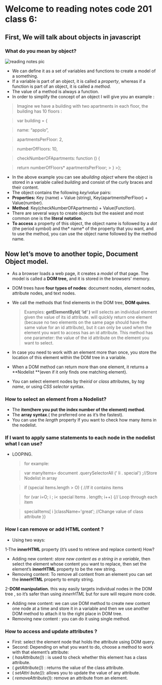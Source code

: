# Welcome to reading notes code 201 class 6:
## First, We will talk about objects in javascript
### What do you mean by object?
![reading notes pic](https://images.unsplash.com/photo-1517842645767-c639042777db?ixid=MXwxMjA3fDB8MHxzZWFyY2h8MXx8bm90ZXN8ZW58MHx8MHw%3D&ixlib=rb-1.2.1&w=1000&q=80)
- We can define it as a set of variables and functions to create a model of a something.
- If a variable is part of an object, it is called a *property*, whereas if a function is part of an object, it is called a *method.*
- The value of a method is always a function.
- In order to simplify the concept of an object I will give you an example :
> Imagine we have a building with two apartments in each floor, the building has 10 floors :

 >  var building = {

 >  name: “appolo”,

 >  apartmentsPerFloor: 2,

 >  numberOfFloors: 10,

 > checkNumberOFApartments: function () {

 >  return numberOfFloors* apartmentsPerFloor;
     > }
     >};
- In the above example you can see a*building object* where the object is stored in a variable called *building* and consist of the curly braces and their content. 
- The object contains the following *key/value* pairs:
 - **Properties:** Key (name) + Value (string), Key(apartmentsPerFloor) + Value(number). 
 - **Method**: Key(checkNumberOFApartments) + Value(Function).
- There are several ways to create objects but the easiest and most common one is the **literal notation**.
- **To access** a property of this object, the object name is followed by a *dot* (the period symbol) and the* name* of the property that you want, and to use the method, you can use the object name followed by the method name.

## Now let’s move to another topic, Document Object model.

- As a browser loads a web page, it creates a *model* of that page. The model is called a **DOM tree,** and it is stored in the browsers' memory.
- DOM trees have **four types of nodes**: document nodes, element nodes, attribute nodes, and text nodes.
- We call the methods that find elements in the DOM tree, **DOM quires**.
     >Examples: 
     > **getElementByld( ‘id’ )** will selects an individual element given the value of its id attribute.
     > will quickly return one element (because no two elements on the same page should have the same value for an id attribute), but it can only be used when the element you want to access has an id attribute.
     > This method has one parameter: the value of the id attribute on the element you want to select.

- In case you need to work with an element more than once, you store the location of this element within the DOM tree in a variable.

- When a DOM method can return more than one element, it returns a **Nodelist **(even if it only finds one matching element).

- You can select element nodes by their*id* or *class* attributes, by *tag name*, or using *CSS selector* syntax.

### How to select an element from a Nodelist?
   - The **item(here you put the index number of the element) method**.    
   - The **array syntax**.( the preferred one as it’s the fastest).
- You can use the *length* property If you want to check how many items in the nodelist.

### If I want to apply same statements to each node in the nodelist what I can use?
- LOOPING.
    > for example:

    > var manyItems= document .querySelectorAll (' li . special') ;//Store Nodelist in array

    > if (special ltems.length > O) { //If it contains items 

    > for (var i=O; i ; i< special ltems . length; i++) {// Loop through each item

    > specialltems[ i ]className='great';  //Change value of class attribute
    > }}

### How I can remove or add HTML content ?
- Using two ways: 

1-The **innerHTML** property (it’s used to retrieve and replace content) How?
 - Adding new content: *store new content as a string in a variable*, then select the element whose content you want to replace, then set the element’s **innerHTML** property to be the new string.
 - Removing content: To remove all content from an element you can set the **innerHTML** property to empty string.

2-**DOM manipulation.** this way easily targets individual nodes in the DOM tree , so it’s safer than using *innerHTML* but for sure will require more code.
   - Adding new content: we can use DOM method to create new content one node at a time and store it in a variable and then we use another DOM method to attach it to the right place in DOM tree.
   - Removing new content : you can do it using single method.

### How to access and update attributes ?
- First: select the element node that holds the attribute using DOM query.
- Second: Depending on what you want to do, choose a method to work with that element’s attribute:
- ( *hasAttribute()*) : is used to check whether this element has a class attribute.
- ( *getAttribute()*) : returns the value of the class attribute.
- ( *setAttri bute()*): allows you to update the value of any attribute.
- ( *removeAttribute()*): remove an attribute from an element.
